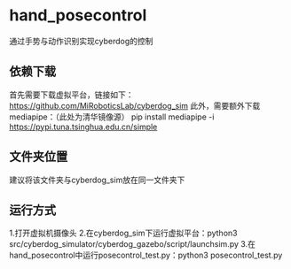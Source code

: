 # hand_posecontrol
通过手势与动作识别实现cyberdog的控制

## 依赖下载
首先需要下载虚拟平台，链接如下：https://github.com/MiRoboticsLab/cyberdog_sim
此外，需要额外下载mediapipe：（此处为清华镜像源）
pip install mediapipe -i https://pypi.tuna.tsinghua.edu.cn/simple

## 文件夹位置
建议将该文件夹与cyberdog_sim放在同一文件夹下

## 运行方式
1.打开虚拟机摄像头
2.在cyberdog_sim下运行虚拟平台：python3 src/cyberdog_simulator/cyberdog_gazebo/script/launchsim.py
3.在hand_posecontrol中运行posecontrol_test.py：python3 posecontrol_test.py
